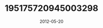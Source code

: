 ---
title: "195175720945003298"
image: "2012-05-20 14.06.20 195175720945003298_46248401"
date: "2012-05-20"
type: "photo"
---